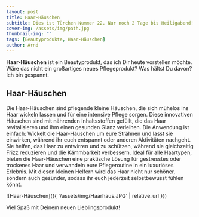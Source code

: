 ```yaml
---
layout: post
title: Haar-Häuschen
subtitle: Dies ist Türchen Nummer 22. Nur noch 2 Tage bis Heiligabend!
cover-img: /assets/img/path.jpg
thumbnail-img: ""
tags: [Beautyprodukte, Haar-Häuschen]
author: Arnd
---
```


**Haar-Häuschen** ist ein Beautyprodukt, das ich Dir heute vorstellen möchte. Wäre das nicht ein großartiges neues Pflegeprodukt? Was hältst Du davon? Ich bin gespannt. 

## Haar-Häuschen

Die Haar-Häuschen sind pflegende kleine Häuschen, die sich mühelos ins Haar wickeln lassen und für eine intensive Pflege sorgen. Diese innovativen Häuschen sind mit nährenden Inhaltsstoffen gefüllt, die das Haar revitalisieren und ihm einen gesunden Glanz verleihen. Die Anwendung ist einfach: Wickelt die Haar-Häuschen um eure Strähnen und lasst sie einwirken, während ihr euch entspannt oder anderen Aktivitäten nachgeht. Sie helfen, das Haar zu entwirren und zu schützen, während sie gleichzeitig Frizz reduzieren und die Kämmbarkeit verbessern. Ideal für alle Haartypen, bieten die Haar-Häuschen eine praktische Lösung für gestresstes oder trockenes Haar und verwandeln eure Pflegeroutine in ein luxuriöses Erlebnis. Mit diesen kleinen Helfern wird das Haar nicht nur schöner, sondern auch gesünder, sodass ihr euch jederzeit selbstbewusst fühlen könnt.


![Haar-Häuschen]({{ '/assets/img/Haarhaus.JPG' | relative_url }})

Viel Spaß mit Deinem neuen Lieblingsprodukt!